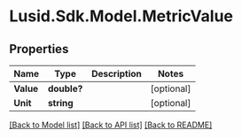 
# Lusid.Sdk.Model.MetricValue

## Properties

Name | Type | Description | Notes
------------ | ------------- | ------------- | -------------
**Value** | **double?** |  | [optional] 
**Unit** | **string** |  | [optional] 

[[Back to Model list]](../README.md#documentation-for-models)
[[Back to API list]](../README.md#documentation-for-api-endpoints)
[[Back to README]](../README.md)

